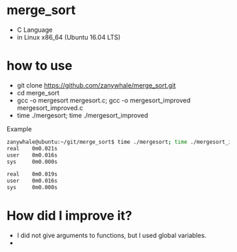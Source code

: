 # merge_sort
  - C Language
  - in Linux x86_64 (Ubuntu 16.04 LTS)
 
  
# how to use
  - git clone https://github.com/zanywhale/merge_sort.git
  - cd merge_sort
  - gcc -o mergesort mergesort.c; gcc -o mergesort_improved mergesort_improved.c
  - time ./mergesort; time ./mergesort_improved
 
Example
```sh
zanywhale@ubuntu:~/git/merge_sort$ time ./mergesort; time ./mergesort_improved
real    0m0.021s
user    0m0.016s
sys     0m0.000s

real    0m0.019s
user    0m0.016s
sys     0m0.000s
```

# How did I improve it?
* I did not give arguments to functions, but I used global variables.
* 
